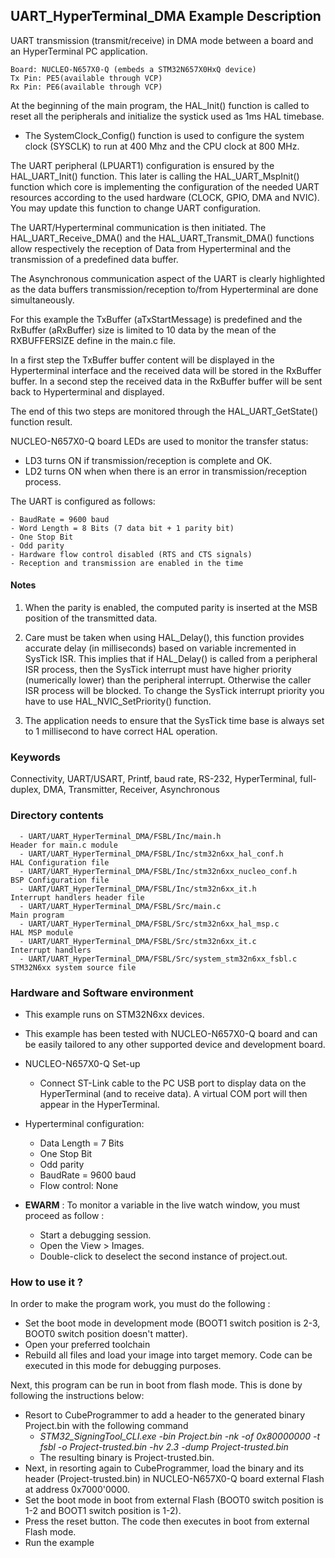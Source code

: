 ## <b>UART_HyperTerminal_DMA Example Description</b>

UART transmission (transmit/receive) in DMA mode
between a board and an HyperTerminal PC application.

    Board: NUCLEO-N657X0-Q (embeds a STM32N657X0HxQ device)
    Tx Pin: PE5(available through VCP)
    Rx Pin: PE6(available through VCP)

At the beginning of the main program, the HAL_Init() function is called to reset
all the peripherals and initialize the systick used as 1ms HAL timebase.
- The SystemClock_Config() function is used to configure the system clock (SYSCLK)
to run at 400 Mhz and the CPU clock at 800 MHz.

The UART peripheral (LPUART1) configuration is ensured by the HAL_UART_Init() function.
This later is calling the HAL_UART_MspInit() function which core is implementing
the configuration of the needed UART resources according to the used hardware (CLOCK,
GPIO, DMA and NVIC). You may update this function to change UART configuration.

The UART/Hyperterminal communication is then initiated.
The HAL_UART_Receive_DMA() and the HAL_UART_Transmit_DMA() functions allow respectively
the reception of Data from Hyperterminal and the transmission of a predefined data
buffer.

The Asynchronous communication aspect of the UART is clearly highlighted as the
data buffers transmission/reception to/from Hyperterminal are done simultaneously.

For this example the TxBuffer (aTxStartMessage) is predefined and the RxBuffer (aRxBuffer)
size is limited to 10 data by the mean of the RXBUFFERSIZE define in the main.c file.

In a first step the TxBuffer buffer content will be displayed in the Hyperterminal
interface and the received data will be stored in the RxBuffer buffer.
In a second step the received data in the RxBuffer buffer will be sent back to
Hyperterminal and displayed.

The end of this two steps are monitored through the HAL_UART_GetState() function
result.

NUCLEO-N657X0-Q board LEDs are used to monitor the transfer status:

 - LD3 turns ON if transmission/reception is complete and OK.
 - LD2 turns ON when when there is an error in transmission/reception process.

The UART is configured as follows:

    - BaudRate = 9600 baud
    - Word Length = 8 Bits (7 data bit + 1 parity bit)
    - One Stop Bit
    - Odd parity
    - Hardware flow control disabled (RTS and CTS signals)
    - Reception and transmission are enabled in the time

#### <b>Notes</b>

 1. When the parity is enabled, the computed parity is inserted at the MSB
    position of the transmitted data.

 2. Care must be taken when using HAL_Delay(), this function provides accurate delay (in milliseconds)
    based on variable incremented in SysTick ISR. This implies that if HAL_Delay() is called from
    a peripheral ISR process, then the SysTick interrupt must have higher priority (numerically lower)
    than the peripheral interrupt. Otherwise the caller ISR process will be blocked.
    To change the SysTick interrupt priority you have to use HAL_NVIC_SetPriority() function.

 3. The application needs to ensure that the SysTick time base is always set to 1 millisecond
    to have correct HAL operation.

### <b>Keywords</b>

Connectivity, UART/USART, Printf, baud rate, RS-232, HyperTerminal, full-duplex, DMA,
Transmitter, Receiver, Asynchronous

### <b>Directory contents</b>

      - UART/UART_HyperTerminal_DMA/FSBL/Inc/main.h                       Header for main.c module
      - UART/UART_HyperTerminal_DMA/FSBL/Inc/stm32n6xx_hal_conf.h         HAL Configuration file
      - UART/UART_HyperTerminal_DMA/FSBL/Inc/stm32n6xx_nucleo_conf.h      BSP Configuration file
      - UART/UART_HyperTerminal_DMA/FSBL/Inc/stm32n6xx_it.h               Interrupt handlers header file
      - UART/UART_HyperTerminal_DMA/FSBL/Src/main.c                       Main program
      - UART/UART_HyperTerminal_DMA/FSBL/Src/stm32n6xx_hal_msp.c          HAL MSP module
      - UART/UART_HyperTerminal_DMA/FSBL/Src/stm32n6xx_it.c               Interrupt handlers
      - UART/UART_HyperTerminal_DMA/FSBL/Src/system_stm32n6xx_fsbl.c      STM32N6xx system source file

### <b>Hardware and Software environment</b>

  - This example runs on STM32N6xx devices.

  - This example has been tested with NUCLEO-N657X0-Q board and can be
    easily tailored to any other supported device and development board.

  - NUCLEO-N657X0-Q Set-up
     - Connect ST-Link cable to the PC USB port to display data on the HyperTerminal (and to receive data).
       A virtual COM port will then appear in the HyperTerminal.

  - Hyperterminal configuration:
    - Data Length = 7 Bits
    - One Stop Bit
    - Odd parity
    - BaudRate = 9600 baud
    - Flow control: None

  - **EWARM** : To monitor a variable in the live watch window, you must proceed as follow :
    - Start a debugging session.
    - Open the View > Images.
    - Double-click to deselect the second instance of project.out. 

### <b>How to use it ?</b>

In order to make the program work, you must do the following :

 - Set the boot mode in development mode (BOOT1 switch position is 2-3, BOOT0 switch position doesn't matter).
 - Open your preferred toolchain
 - Rebuild all files and load your image into target memory. Code can be executed in this mode for debugging purposes.

Next, this program can be run in boot from flash mode. This is done by following the instructions below:

 - Resort to CubeProgrammer to add a header to the generated binary Project.bin with the following command
   - *STM32_SigningTool_CLI.exe -bin Project.bin -nk -of 0x80000000 -t fsbl -o Project-trusted.bin -hv 2.3 -dump Project-trusted.bin*
   - The resulting binary is Project-trusted.bin.
 - Next, in resorting again to CubeProgrammer, load the binary and its header (Project-trusted.bin) in NUCLEO-N657X0-Q board external Flash at address 0x7000'0000.
 - Set the boot mode in boot from external Flash (BOOT0 switch position is 1-2 and BOOT1 switch position is 1-2).
 - Press the reset button. The code then executes in boot from external Flash mode.
 - Run the example

